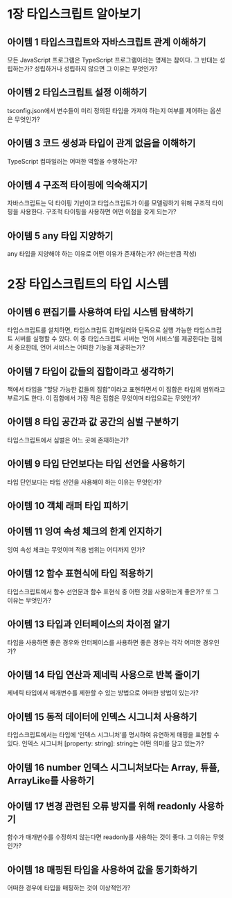 # 1장 타입스크립트 알아보기

## 아이템 1 타입스크립트와 자바스크립트 관계 이해하기

모든 JavaScript 프로그램은 TypeScript 프로그램이라는 명제는 참이다. 그 반대는 성립하는가? 성립하거나 성립하지 않으면 그 이유는 무엇인가?

## 아이템 2 타입스크립트 설정 이해하기

tsconfig.json에서 변수들이 미리 정의된 타입을 가져야 하는지 여부를 제어하는 옵션은 무엇인가?

## 아이템 3 코드 생성과 타입이 관계 없음을 이해하기

TypeScript 컴파일러는 어떠한 역할을 수행하는가?

## 아이템 4 구조적 타이핑에 익숙해지기

자바스크립트는 덕 타이핑 기반이고 타입스크립트가 이를 모델링하기 위해 구조적 타이핑을 사용한다.
구조적 타이핑을 사용하면 어떤 이점을 갖게 되는가?

## 아이템 5 any 타입 지양하기

any 타입을 지양해야 하는 이유로 어떤 이유가 존재하는가? (아는만큼 작성)

# 2장 타입스크립트의 타입 시스템

## 아이템 6 편집기를 사용하여 타입 시스템 탐색하기

타입스크립트를 설치하면, 타입스크립트 컴파일러와 단독으로 실행 가능한 타입스크립트 서버를 실행할 수 있다.
이 중 타입스크립트 서버는 ‘언어 서비스’를 제공한다는 점에서 중요한데, 언어 서비스는 어떠한 기능을 제공하는가?

## 아이템 7 타입이 값들의 집합이라고 생각하기

책에서 타입을 "할당 가능한 값들의 집합"이라고 표현하면서 이 집합은 타입의 범위라고 부르기도 한다. 이 집합에서 가장 작은 집합은 무엇이며 타입으로는 무엇인가?

## 아이템 8 타입 공간과 값 공간의 심벌 구분하기

타입스크립트에서 심벌은 어느 곳에 존재하는가?

## 아이템 9 타입 단언보다는 타입 선언을 사용하기

타입 단언보다는 타입 선언을 사용해야 하는 이유는 무엇인가?

## 아이템 10 객체 래퍼 타입 피하기

## 아이템 11 잉여 속성 체크의 한계 인지하기

잉여 속성 체크는 무엇이며 적용 범위는 어디까지
인가?

## 아이템 12 함수 표현식에 타입 적용하기

타입스크립트에서 함수 선언문과 함수 표현식 중 어떤 것을 사용하는게 좋은가? 또 그 이유는 무엇인가?

## 아이템 13 타입과 인터페이스의 차이점 알기

타입을 사용하면 좋은 경우와 인터페이스를 사용하면 좋은 경우는 각각 어떠한 경우인가?

## 아이템 14 타입 연산과 제네릭 사용으로 반복 줄이기

제네릭 타입에서 매개변수를 제한할 수 있는 방법으로 어떠한 방법이 있는가?

## 아이템 15 동적 데이터에 인덱스 시그니처 사용하기

타입스크립트에서는 타입에 ‘인덱스 시그니처’를 명시하여 유연하게 매핑을 표현할 수 있다.
인덱스 시그니처 [property: string]: string는 어떤 의미를 담고 있는가?

## 아이템 16 number 인덱스 시그니처보다는 Array, 튜플, ArrayLike를 사용하기

## 아이템 17 변경 관련된 오류 방지를 위해 readonly 사용하기

함수가 매개변수를 수정하지 않는다면 readonly를 사용하는 것이 좋다. 그 이유는 무엇인가?

## 아이템 18 매핑된 타입을 사용하여 값을 동기화하기

어떠한 경우에 타입을 매핑하는 것이 이상적인가?
